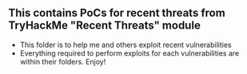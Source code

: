 ## This contains PoCs for recent threats from TryHackMe "Recent Threats" module
* This folder is to help me and others exploit recent vulnerabilities 
* Everything required to perform exploits for each vulnerabilities are within their folders. Enjoy!
